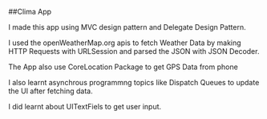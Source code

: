 ##Clima App

I made this app using MVC design pattern and Delegate Design Pattern.

I used the openWeatherMap.org apis to fetch Weather Data by making HTTP Requests with URLSession and
parsed the JSON with JSON Decoder.

The App also use CoreLocation Package to get GPS Data from phone

I also learnt asynchrous programmng topics like Dispatch Queues to update the UI after fetching data.

I did learnt about UITextFiels to get user input.
